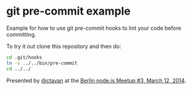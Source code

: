 # git pre-commit example

Example for how to use git pre-commit hooks to lint your code before
committing.

To try it out clone this repository and then do:

```sh
cd .git/hooks
ln -s ../../bin/pre-commit
cd ../../
```

Presented by [@ctavan](https://github.com/ctavan) at the [Berlin node.js Meetup #3, March
12, 2014](http://www.meetup.com/Node-js-Meetup-Berlin/events/168248242/).
